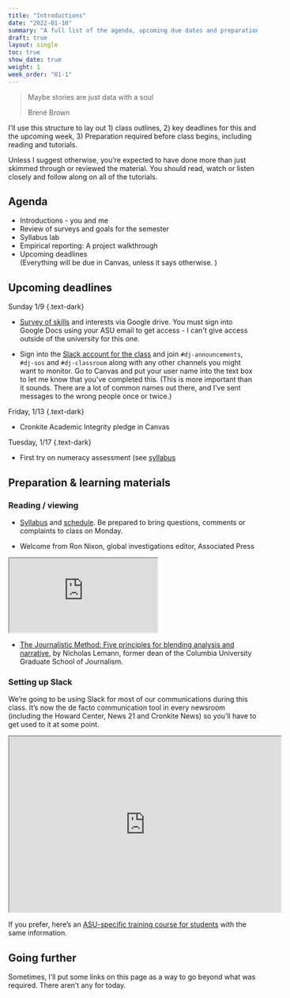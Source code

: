 ```yaml
---
title: "Introductions"
date: "2022-01-10"
summary: "A full list of the agenda, upcoming due dates and preparation required for the first day of class"
draft: true
layout: single
toc: true
show_date: true
weight: 1
week_order: "01-1"
--- 
```



  <blockquote class="blockquote-big">
    <p>Maybe stories are just data with a soul</p>
    <span> Brené Brown </span>
  </blockquote>
  

I’ll use this structure to lay out 1) class outlines, 2) key deadlines for this and the upcoming week, 3) Preparation required before class begins, including reading and tutorials.

Unless I suggest otherwise, you’re expected to have done more than just skimmed through or reviewed the material. You should read, watch or listen closely and follow along on all of the tutorials.

## Agenda

* Introductions - you and me
* Review of surveys and goals for the semester
* Syllabus lab
* Empirical reporting: A project walkthrough
* Upcoming deadlines <br> (Everything will be due in Canvas, unless it says otherwise. )

## Upcoming deadlines

Sunday 1/9
{.text-dark}

* [Survey of skills](https://forms.gle/9eub49FvEbkdYaMY8) and interests via Google drive. You must sign into Google Docs using your ASU email to get access - I can't give access outside of the university for this one.

* Sign into the [Slack account for the class](https://asu-2221-mco510-23712.slack.com/) and join ```#dj-announcements```, ```#dj-sos``` and ```#dj-classroom``` along with any other channels you might want to monitor. Go to Canvas and put your user name into the text box to let me know that you've completed this. (This is more important than it sounds. There are a lot of common names out there, and I've sent messages to the wrong people once or twice.)

Friday, 1/13
{.text-dark}
* Cronkite Academic Integrity pledge in Canvas

Tuesday, 1/17
{.text-dark}

* First try on numeracy assessment (see [syllabus](/syllabus/)

## Preparation & learning materials

### Reading / viewing

* [Syllabus](/syllabus/) and [schedule](/schedule). Be prepared to bring questions, comments or complaints to class on Monday.
 
<!--ASU seems to have gotten rid of MediaAmp, and I don't know where the content is now . I'll put it in as a private youtube when I get a chance-->
* Welcome from Ron Nixon, global investigations editor, Associated Press



<!--
<div class="embed-responsive embed-responsive-16by9 col-10">

-->
<div class="class="ratio ratio-16x9" >
  <iframe  src="https://www.youtube.com/embed/olF0RQS02HA" allowfullscreen>
  </iframe>
</div>
<!--ASU seems to have gotten rid of MediaAmp, and I don't know where the content is now . I'll put it in as a private youtube when I get a chance
<iframe style="width: 400px; height: 225px; display: inline-block;" title="Video player for Welcome from Ron Nixon" data-media-type="video" src="https://canvas.asu.edu/media_objects_iframe/m-4VJC77uXj5ZPPueQQn9upyk1jsjuCo1Z?type=video" allowfullscreen="allowfullscreen" allow="fullscreen" data-media-id="m-4VJC77uXj5ZPPueQQn9upyk1jsjuCo1Z"></iframe>
-->

* [The Journalistic Method: Five principles for blending analysis and narrative](https://journalistsresource.org/tip-sheets/journalistic-method-tip-sheet-blending-analysis-narrative/), by Nicholas Lemann, former dean of the Columbia University Graduate School of Journalism.


### Setting up Slack

We’re going to be using Slack for most of our communications during this class. It’s now the de facto communication tool in every newsroom (including the Howard Center, News 21 and Cronkite News) so you’ll have to get used to it at some point.

<div>
<iframe style="width: 550px; height: 355px;" title="slackintro.mp4" src="https://player.mediaamp.io/p/U8-EDC/9g3InRHjsuLs/embed/select/media/8xwMqOSYRl_f?form=html" width="550" height="355" sandbox="allow-scripts allow-forms allow-same-origin" allowfullscreen="allowfullscreen" webkitallowfullscreen="webkitallowfullscreen" mozallowfullscreen="mozallowfullscreen" allow="autoplay *"></iframe>
<!-- again, this was in MediaAMP so I don't know how to get at it.-->
</div>

If you prefer, here’s an [ASU-specific training course for students](https://rise.articulatse.com/share/akWX1-IRl6dsbEPHlaHPXcFoe_AlAnXS#/) with the same information.


## Going further
Sometimes, I’ll put some links on this page as a way to go beyond what was required. There aren’t any for today.